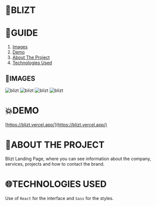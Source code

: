 # **📂BLIZT**
# **📑GUIDE**

<ol>
     <li><a href="#images">Images</a></li>
     <li><a href="#demo">Demo</a></li>
     <li><a href="#about-the-project">About The Project</a></li>
     <li><a href="#technologies-used">Technologies Used</a></li>
</ol>

## **📂IMAGES**
![blizt](https://res.cloudinary.com/dos3i5jqy/image/upload/v1676342442/landing-blizt-react/blizt1_jkooe1.jpg)
![blizt](https://res.cloudinary.com/dos3i5jqy/image/upload/v1676342442/landing-blizt-react/blizt2_x6od0c.jpg)
![blizt](https://res.cloudinary.com/dos3i5jqy/image/upload/v1675550345/landing-blizt-react/blizt1dark_nd6bqr.jpg)
![blizt](https://res.cloudinary.com/dos3i5jqy/image/upload/v1675550417/landing-blizt-react/blizt2dark_gpkmt4.jpg)

# **💥DEMO**

[https://blizt.vercel.app/](https://blizt.vercel.app/)

# **💬ABOUT THE PROJECT**

Blizt Landing Page, where you can see information about the company, services, projects and how to contact the brand.

# **🌐TECHNOLOGIES USED**

Use of `React` for the interface and `Sass` for the styles.
